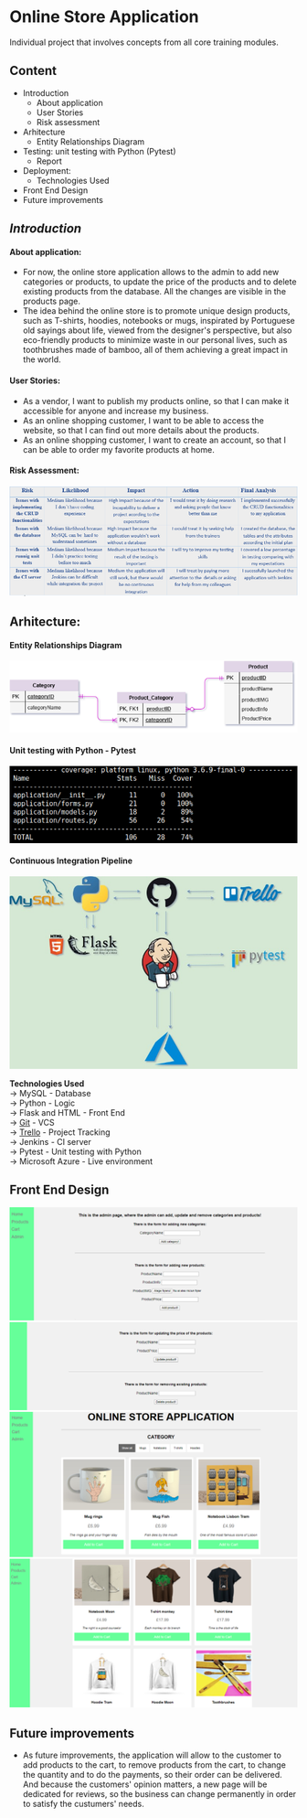 # Online Store Application #
Individual project that involves concepts from all core training modules.  
  
## **Content** ##  
* Introduction  
  * About application
  * User Stories  
  * Risk assessment  
* Arhitecture  
  * Entity Relationships Diagram  
* Testing: unit testing with Python (Pytest)  
  * Report  
* Deployment:  
  * Technologies Used  
* Front End Design  
* Future improvements  

## ***Introduction*** ##  
  #### About application: ####
 * For now, the online store application allows to the admin to add new categories or products, to update the price of the products and to delete existing products from the database. All the changes are visible in the products page.  
 * The idea behind the online store is to promote unique design products, such as T-shirts, hoodies, notebooks or mugs, inspirated by Portuguese old sayings about life, viewed from the designer's perspective, but also eco-friendly products to minimize waste in our personal lives, such as toothbrushes made of bamboo, all of them achieving a great impact in the world.
  
  #### User Stories: ####  
 * As a vendor, I want to publish my products online, so that I can make it accessible for anyone and increase my business.  
 * As an online shopping customer, I want to be able to access the website, so that I can find out more details about the products.  
 * As an online shopping customer, I want to create an account, so that I can be able to order my favorite products at home.  
  
  #### Risk Assessment: ####  
  
![Risk_Assessment](https://github.com/AlinaDenisaB/DevOpsRepo/blob/master/Documentation/RiskAssessment.png)
  
  ## Arhitecture: ##  
  #### Entity Relationships Diagram ####  

![ERD](https://github.com/AlinaDenisaB/DevOpsRepo/blob/master/Documentation/ERD.png)  

  #### Unit testing with Python - Pytest ####  

![pytest](https://github.com/AlinaDenisaB/DevOpsRepo/blob/master/Documentation/Test_report.png)

  #### Continuous Integration Pipeline ####  
  
![CI Pipeline](https://github.com/AlinaDenisaB/DevOpsRepo/blob/master/Documentation/CI_Pipeline.jpg)  
  
 **Technologies Used**  
-> MySQL - Database  
-> Python - Logic  
-> Flask and HTML - Front End   
-> [Git](https://github.com/AlinaDenisaB/DevOpsRepo) - VCS  
-> [Trello](https://trello.com/b/h1w14O23/python-project-online-store) - Project Tracking  
-> Jenkins - CI server  
-> Pytest - Unit testing with Python  
-> Microsoft Azure - Live environment
  
## Front End Design ##
![AddCategories-Products](https://github.com/AlinaDenisaB/DevOpsRepo/blob/master/Documentation/addCategories-Products.png)
![UpdatePrice&DeleteProducts](https://github.com/AlinaDenisaB/DevOpsRepo/blob/master/Documentation/UpdateAndDeleteProducts.png)
![PP](https://github.com/AlinaDenisaB/DevOpsRepo/blob/master/Documentation/ProductsPage.png)
![PP](https://github.com/AlinaDenisaB/DevOpsRepo/blob/master/Documentation/ProductsPage+.png)

## Future improvements ##
  * As future improvements, the application will allow to the customer to add products to the cart, to remove products from the cart, to change the quantity and to do the payments, so their order can be delivered. And because the customers' opinion matters, a new page will be dedicated for reviews, so the business can change permanently in order to satisfy the custumers' needs.  
